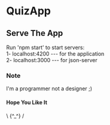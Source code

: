 # QuizApp

## Serve The App
Run 'npm start' to start servers:  
1- localhost:4200 --- for the application  
2- localhost:3000 --- for json-server

### Note
I'm a programmer not a designer ;)

#### Hope You Like It
\ {^_^} /
